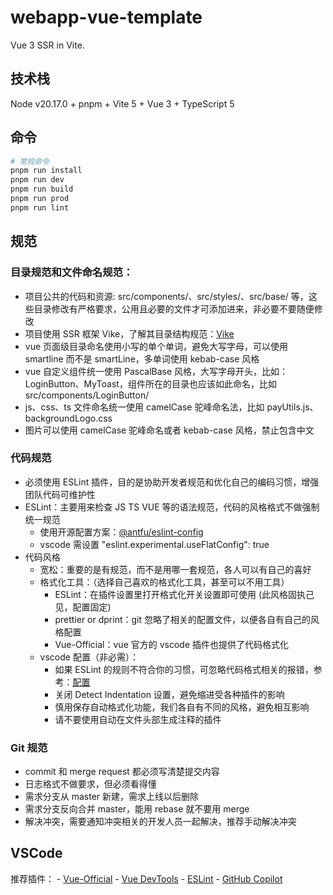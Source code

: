 # webapp-vue-template

Vue 3 SSR in Vite.

## 技术栈

Node v20.17.0 + pnpm + Vite 5 + Vue 3 + TypeScript 5

## 命令

```sh
# 常规命令
pnpm run install
pnpm run dev
pnpm run build
pnpm run prod
pnpm run lint
```

## 规范

### 目录规范和文件命名规范：

* 项目公共的代码和资源: src/components/、src/styles/、src/base/ 等，这些目录修改有严格要求，公用且必要的文件才可添加进来，非必要不要随便修改
* 项目使用 SSR 框架 Vike，了解其目录结构规范：[Vike](https://vike.dev/)
* vue 页面级目录命名使用小写的单个单词，避免大写字母，可以使用 smartline 而不是 smartLine，多单词使用 kebab-case 风格
* vue 自定义组件统一使用 PascalBase 风格，大写字母开头，比如：LoginButton、MyToast，组件所在的目录也应该如此命名，比如 src/components/LoginButton/
* js、css、ts 文件命名统一使用 camelCase 驼峰命名法，比如 payUtils.js、backgroundLogo.css
* 图片可以使用 camelCase 驼峰命名或者 kebab-case 风格，禁止包含中文

### 代码规范

- 必须使用 ESLint 插件，目的是协助开发者规范和优化自己的编码习惯，增强团队代码可维护性
- ESLint：主要用来检查 JS TS VUE 等的语法规范，代码的风格格式不做强制统一规范
    - 使用开源配置方案：[@antfu/eslint-config](https://github.com/antfu/eslint-config)
    - vscode 需设置 "eslint.experimental.useFlatConfig": true
- 代码风格
    - 宽松：重要的是有规范，而不是用哪一套规范，各人可以有自己的喜好
    - 格式化工具：（选择自己喜欢的格式化工具，甚至可以不用工具）
        - ESLint：在插件设置里打开格式化开关设置即可使用 (此风格固执己见，配置固定)
        - prettier or dprint：git 忽略了相关的配置文件，以便各自有自己的风格配置
        - Vue-Official：vue 官方的 vscode 插件也提供了代码格式化
    - vscode 配置（非必需）：
        - 如果 ESLint 的规则不符合你的习惯，可忽略代码格式相关的报错，参考：[配置](https://github.com/antfu/eslint-config?tab=readme-ov-file#ide-support-auto-fix-on-save)
        - 关闭 Detect Indentation 设置，避免缩进受各种插件的影响
        - 慎用保存自动格式化功能，我们各自有不同的风格，避免相互影响
        - 请不要使用自动在文件头部生成注释的插件

### Git 规范

- commit 和 merge request 都必须写清楚提交内容
- 日志格式不做要求，但必须看得懂
- 需求分支从 master 新建，需求上线以后删除
- 需求分支反向合并 master，能用 rebase 就不要用 merge
- 解决冲突，需要通知冲突相关的开发人员一起解决，推荐手动解决冲突

## VSCode

推荐插件：
    - [Vue-Official](https://marketplace.visualstudio.com/items?itemName=Vue.volar)
    - [Vue DevTools](https://devtools.vuejs.org/)
    - [ESLint](https://eslint.org/)
    - [GitHub Copilot](https://github.com/features/copilot)
